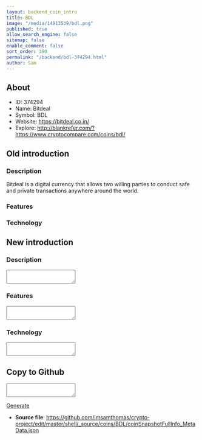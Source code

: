 ```yaml
---
layout: backend_coin_intro
title: BDL
image: "/media/14913539/bdl.png"
published: true
allow_search_engine: false
sitemap: false
enable_comment: false
sort_order: 390
permalink: "/backend/bdl-374294.html"
author: Sam
---
```


## About

- ID: 374294
- Name: Bitdeal
- Symbol: BDL
- Website: https://bitdeal.co.in/
- Explore: http://blankrefer.com/?https://www.cryptocompare.com/coins/bdl/


## Old introduction

### Description

<p>Bitdeal is a digital currency that allows two willing parties to conduct safe and private transactions anywhere around the world.</p>

### Features


### Technology




## New introduction


### Description
<textarea id="meta_description" name="description"></textarea>

### Features
<textarea id="meta_features" name="features"></textarea>

### Technology
<textarea id="meta_technology" name="technology"></textarea>


## Copy to Github

<textarea id="coinsnapshotfullinfo_metadata"></textarea>

<a href="#gen" onclick="generateMetaDatJson()">Generate</a>

- **Source file**: <a href="https://github.com/imsamthomas/crypto-project/edit/master/shell/_source/coins/BDL/coinSnapshotFullInfo_MetaData.json">https://github.com/imsamthomas/crypto-project/edit/master/shell/_source/coins/BDL/coinSnapshotFullInfo_MetaData.json</a>


